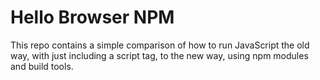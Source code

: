 # Hello Browser NPM

This repo contains a simple comparison of how to run JavaScript the old way, with just including a script tag, to the new way, using npm modules and build tools.

